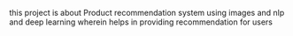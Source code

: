 this project is about Product recommendation system using images and  nlp and deep learning wherein helps in providing recommendation for users 
